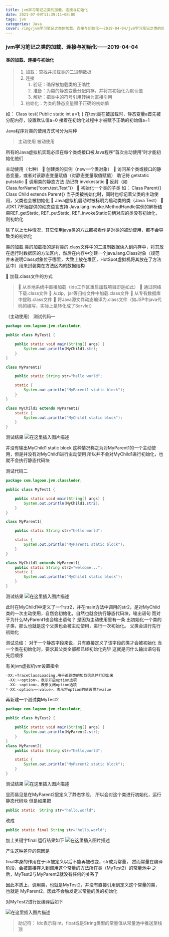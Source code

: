 ```yaml
---
title: jvm学习笔记之类的加载、连接与初始化
date: 2021-07-09T11:39:11+08:00
tags: jvm
categories: Java
cover: /img/jvm学习笔记之类的加载、连接与初始化——2019-04-04/jvm学习笔记之类的加载、连接与初始化——2019-04-04.jpg
---
```

<meta name="referrer" content="no-referrer" />

### jvm学习笔记之类的加载、连接与初始化——2019-04-04

#### 类的加载、连接与初始化
>
>1. 加载：查找并加载类的二进制数据
>2. 连接
>    1. 验证：确保被加载类的正确性
>    2. 准备：为类的静态变量分配内存，并将其初始化为默认值
>    3. 解析：把类中的符号引用转换为直接引用
>3. 初始化：为类的静态变量赋予正确的初始值

如：
Class test{
     Public static int a=1;
}
在test类在被加载时，静态变量a首先被分配内存，设置默认值a=0
接着在初始化过程中才被赋予正确的初始值a=1

Java程序对类的使用方式可分为两种
>主动使用
>被动使用
>
所有的Java虚拟机实现必须在每个类或接口被Java程序“首次主动使用”时才能初始化他们

主动使用（七种）
 创建类的实例（new一个类对象）
 访问某个类或接口的静态变量，或者对该静态变量赋值（对静态变量取值赋值）
助记符 getstatic  putstatic
 调用类的静态方法  助记符 invokestatic
 反射（如Class.forName(“com.test.Test”)）
 初始化一个类的子类
如：
Class Parent{}
Class Child extends Parent{}
当子类被初始化时，同时也标记着父类的主动使用，父类也会被初始化
 Java虚拟机启动时被标明为启动类的类（Java Test）
 JDK1.7开始提供的动态语言支持
Java.lang.invoke.MethodHandle实例的解析结果REF_getStatic, REF_putStatic, REF_invokeStatic句柄对应的类没有初始化，则初始化

除了以上七种情况，其它使用java类的方式都被看作是对类的被动使用，都不会导致类的初始化

类的加载
类的加载指的是将类的.class文件中的二进制数据读入到内存中，将其放在运行时数据区的方法区内，然后在内存中创建一个java.lang.Class对象（规范并未说明Class对象位于哪里，大致上放在堆区，HotSpot虚拟机将其放在了方法区中）用来封装类在方法区内的数据结构

 加载.class文件的方式
> 从本地系统中直接加载（ide工作区重启加载项目即是如此）
> 通过网络下载.class文件
> 从zip，jar等归档文件中加载.class文件
> 从专有数据库中提取.class文件
> 将Java源文件动态编译为.class文件（如JSP中java代码的编写，实际上是转化成了Servlet）

（主动使用）
测试代码一

```java
package com.lagoon.jvm.classloder;

public class MyTest1 {

    public static void main(String[] args) {
        System.out.println(MyChild1.str);
    }
}

class MyParent1{

    public static String str="hello world";

    static {
        System.out.println("MyParent1 static block");
    }
}

class MyChild1 extends MyParent1{
    static {
        System.out.println("MyChild1 static block");
    }
}

```

测试结果
![在这里插入图片描述](https://img-blog.csdnimg.cn/20190404225143742.png)

并没有输出MyChild1 static block
这种情况称之为对MyParent1的一个主动使用，但是并没有对MyChild1进行主动使用
所以并不会对MyChild1进行初始化，也就不会执行静态代码块

测试代码二

```java
package com.lagoon.jvm.classloder;

public class MyTest1 {

    public static void main(String[] args) {
        System.out.println(MyChild1.str2);
    }
}

class MyParent1{

    public static String str="hello world";

    static {
        System.out.println("MyParent1 static block");
    }
}

class MyChild1 extends MyParent1{
    public static String str2="welcome...";
    static {
        System.out.println("MyChild1 static block");
    }
}

```

测试结果
![在这里插入图片描述](https://img-blog.csdnimg.cn/20190404225229276.png)

此时在MyChild1中定义了一个str2，并在main方法中调用的str2，是对MyChild类的一次主动使用，自然会初始化，自然也就会执行静态代码块，输出语句
而对于为什么MyParent1也会输出语句？
是因为主动使用里有一条
出初始化一个类的子类，那么也就是这个父类也会被主动使用，进行一次初始化。
父类会进行先行初始化

测试总结：
对于一个静态字段来说，只有直接定义了该字段的类才会被初始化
当一个类在初始化时，要求其父类全部都已经初始化完毕
这就是问什么输出语句有先后顺序

有关jvm虚拟机vm设置指令

```java
-XX:+TraceClassLoading,用于追踪类的加载信息并打印出来
 -XX:+<option>，表示开启option选项
 -XX:-<option>，表示关闭option选项
*-XX:<option>=<value>，表示将option的值设置为value
```

再新建一个测试类MyTest2

```java
package com.lagoon.jvm.classloder;

public class MyTest2 {

    public static void main(String[] args) {
        System.out.println(MyParent2.str);
    }
}
class MyParent2{
    public static String str="hello,world";

    static {
        System.out.println("MyParent2 static block");
    }
}

```

测试结果
![在这里插入图片描述](https://img-blog.csdnimg.cn/20190404225411357.png)

显而易见是在MyParent2里定义了静态字段，
所以会对这个类进行初始化，运行静态代码块
但是如果把

```java
public static  String str="hello,world";
```

改成

```java
public static final String str="hello,world";
```

加上关键字final
运行结果如下
![在这里插入图片描述](https://img-blog.csdnimg.cn/20190404225519784.png)

产生这种差异的原因是

final本身的作用在于str被定义以后不能再被改变，str成为常量，
然而常量在编译阶段，会被直接存入到调用这个常量的方法所在类（MyTest2）的常量池中
之后，MyTest2与MyParent2就没有任何的关系了

因此本质上，调用类，也就是MyTest2，并没有直接引用到定义这个常量的类，也就是
MyParent2，因此不会触发定义常量的类的初始化

对MyTest2进行反编译后如下

![在这里插入图片描述](https://img-blog.csdnimg.cn/20190404225538165.png)

>助记符：
ldc表示将int，float或是String类型的常量值从常量池中推送至栈顶
